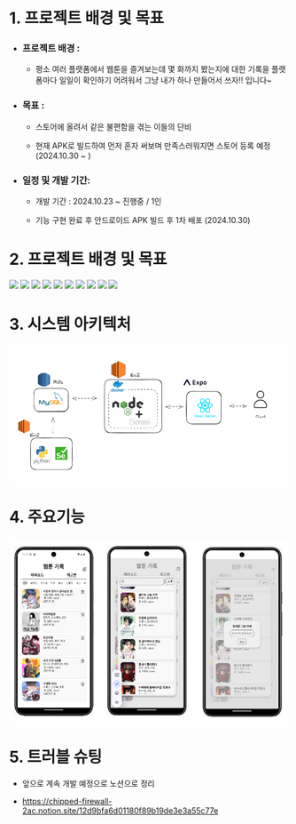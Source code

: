 # 1. 프로젝트 배경 및 목표
- ### 프로젝트 배경 : 
    - 평소 여러 플랫폼에서 웹툰을 즐겨보는데 몇 화까지 봤는지에 대한 기록을 플랫폼마다 일일이 확인하기 어려워서 그냥 내가 하나 만들어서 쓰자!! 입니다~

- ### 목표 :
    - 스토어에 올려서 같은 불편함을 겪는 이들의 단비
    
    - 현재 APK로 빌드하여 먼저 혼자 써보며 만족스러워지면 스토어 등록 예정 (2024.10.30 ~ )


- ### 일정 및 개발 기간:
    - 개발 기간 : 2024.10.23 ~ 진행중 / 1인 

    - 기능 구현 완료 후 안드로이드 APK 빌드 후 1차 배포 (2024.10.30)  

  
# 2. 프로젝트 배경 및 목표
<img src="https://img.shields.io/badge/html5-E34F26?style=for-the-badge&logo=html5&logoColor=white">
<img src="https://img.shields.io/badge/css-1572B6?style=for-the-badge&logo=css3&logoColor=white">
<img src="https://img.shields.io/badge/react-61DAFB?style=for-the-badge&logo=react&logoColor=black">
<img src="https://img.shields.io/badge/node.js-339933?style=for-the-badge&logo=Node.js&logoColor=white">
<img src="https://img.shields.io/badge/express-000000?style=for-the-badge&logo=express&logoColor=white">
<img src="https://img.shields.io/badge/python-3776AB?style=for-the-badge&logo=python&logoColor=white">
<img src="https://img.shields.io/badge/selenium-43B02A?style=for-the-badge&logo=python&logoColor=white">
<img src="https://img.shields.io/badge/mysql-4479A1?style=for-the-badge&logo=mysql&logoColor=white">
<img src="https://img.shields.io/badge/expo-000020?style=for-the-badge&logo=html5&logoColor=white">
<img src="https://img.shields.io/badge/AWS-%23FF9900.svg?style=for-the-badge&logo=amazon-aws&logoColor=white">

# 3. 시스템 아키텍처
![시스템 아키텍처](./images/시스템아키텍처.png)

# 4. 주요기능
![화면](./images/화면.png)

# 5. 트러블 슈팅
- 앞으로 계속 개발 예정으로 노션으로 정리

- https://chipped-firewall-2ac.notion.site/12d9bfa6d01180f89b19de3e3a55c77e
